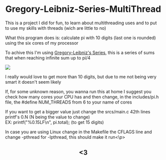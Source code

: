 <html>
 <head>
 </head>
 <body>
  <h1 style="text-align: center;">Gregory-Leibniz-Series-MultiThread</h1>
  <p>This is a project I did for fun, to learn about multithreading uses and to put to use my skills with threads (wich are little to no)</p>
  <p>What this program does is: calculate pi with 10 digits (last one is rounded) using the six cores of my processor</p>
  <p>To achive this I'm using <a href="https://en.wikipedia.org/wiki/Leibniz_formula_for_%CF%80">Gregory-Leibniz's Series</a>, this is a series of sums that when reaching infinite sum up to pi/4</p>
  <img src="https://i.ytimg.com/vi/Qy42mIzLbHA/hqdefault.jpg"></img>
  <p>I really would love to get more than 10 digits, but due to me not being very smart it doesn't seem likely</p>
  <p>If, for some unknown reason, you wanna run this at home I suggest you check how many cores your CPU has and then change, in the includes/pi.h file, the #define NUM_THREADS from 6 to your name of cores</p>
  <p>If you want to get a bigger value just change the srcs/main.c 42th lines printf's 0.N (N being the value to change)<br>
   EX: printf("%0.15LF\n", pi.total); (to get 15 digits)</p>
 <p>In case you are using Linux change in the Makefile the CFLAGS line and change -pthread for -lpthread, this should make it run<\p>
  <h2 style="text-align: center;"> <3 </h2>
 </body>
</html>
